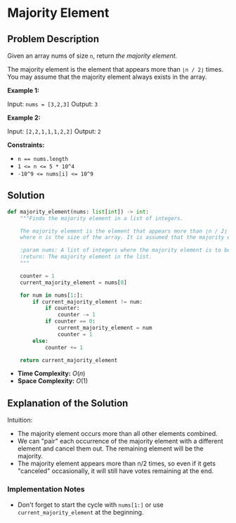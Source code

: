# Majority Element

## Problem Description

Given an array nums of size `n`, return *the majority element.*

The majority element is the element that appears more than `⌊n / 2⌋` times. You may assume that the majority element always exists in the array.

**Example 1:**

Input: `nums = [3,2,3]`
Output: `3`

**Example 2:**

Input: `[2,2,1,1,1,2,2]`
Output: `2`

**Constraints:**


* `n == nums.length`
* `1 <= n <= 5 * 10^4`
* `-10^9 <= nums[i] <= 10^9`

## Solution

```python
def majority_element(nums: list[int]) -> int:
    """Finds the majority element in a list of integers.

    The majority element is the element that appears more than ⌊n / 2⌋ times,
    where n is the size of the array. It is assumed that the majority element always exists.

    :param nums: A list of integers where the majority element is to be found.
    :return: The majority element in the list.
    """

    counter = 1
    current_majority_element = nums[0]

    for num in nums[1:]:
        if current_majority_element != num:
            if counter:
                counter -= 1
            if counter == 0:
                current_majority_element = num
                counter = 1
        else:
            counter += 1

    return current_majority_element
```

* **Time Complexity:** $O(n)$
* **Space Complexity:** $O(1)$

## Explanation of the Solution

Intuition:

* The majority element occurs more than all other elements combined.
* We can "pair" each occurrence of the majority element with a different element and cancel them out. The remaining element will be the majority.
* The majority element appears more than n/2 times, so even if it gets "canceled" occasionally, it will still have votes remaining at the end.

### Implementation Notes

* Don't forget to start the cycle with `nums[1:]` or use `current_majority_element` at the beginning.